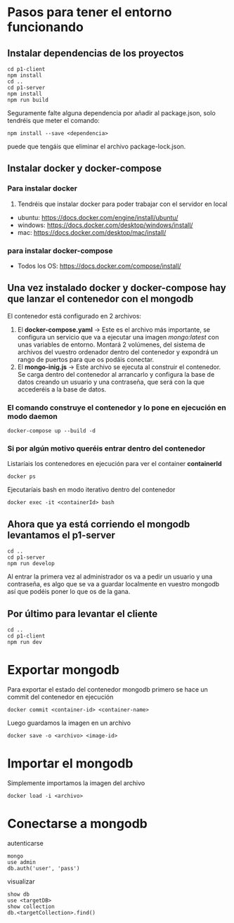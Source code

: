 # Pasos para tener el entorno funcionando
## Instalar dependencias de los proyectos
```
cd p1-client
npm install
cd ..
cd p1-server
npm install
npm run build
```
Seguramente falte alguna dependencia por añadir al package.json, solo tendréis que meter el comando:
```
npm install --save <dependencia>
```
puede que tengáis que eliminar el archivo package-lock.json.
## Instalar docker y docker-compose
### Para instalar docker
1. Tendréis que instalar docker para poder trabajar con el servidor en local
 - ubuntu: https://docs.docker.com/engine/install/ubuntu/
 - windows: https://docs.docker.com/desktop/windows/install/
 - mac: https://docs.docker.com/desktop/mac/install/
### para instalar docker-compose
- Todos los OS: https://docs.docker.com/compose/install/

## Una vez instalado docker y docker-compose hay que lanzar el contenedor con el mongodb
El contenedor está configurado en 2 archivos:
1. El **docker-compose.yaml** -> Este es el archivo más importante, se configura un servicio que va a ejecutar una imagen *mongo:latest* con unas variables de entorno. Montará 2 volúmenes, del sistema de archivos del vuestro ordenador dentro del contenedor y expondrá un rango de puertos para que os podáis conectar.
2. El **mongo-inig.js** -> Este archivo se ejecuta al construir el contenedor. Se carga dentro del contenedor al arrancarlo y configura la base de datos creando un usuario y una contraseña, que será con la que accederéis a la base de datos.

### El comando construye el contenedor y lo pone en ejecución en modo daemon 
```
docker-compose up --build -d
```
### Si por algún motivo queréis entrar dentro del contenedor 
Listaríais los contenedores en ejecución para ver el container **containerId**
```
docker ps 

```
Ejecutaríais bash en modo iterativo dentro del contenedor

```
docker exec -it <containerId> bash
```

## Ahora que ya está corriendo el mongodb levantamos el p1-server
```
cd ..
cd p1-server 
npm run develop
```
Al entrar la primera vez al administrador os va a pedir un usuario y una contraseña, es algo que se va a guardar localmente en vuestro mongodb así que podéis poner lo que os de la gana.
## Por último para levantar el cliente 
```
cd ..
cd p1-client
npm run dev

```
# Exportar mongodb
Para exportar el estado del contenedor mongodb primero se hace un commit del contenedor en ejecución
```
docker commit <container-id> <container-name>
```
Luego guardamos la imagen en un archivo
```
docker save -o <archivo> <image-id>
```
# Importar el mongodb
Simplemente importamos la imagen del archivo
```
docker load -i <archivo>
```
# Conectarse a mongodb
autenticarse
```
mongo
use admin
db.auth('user', 'pass')
```
visualizar
```
show db
use <targetDB>
show collection
db.<targetCollection>.find()
```

